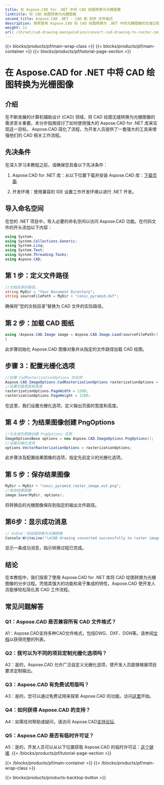 ```yaml
---
title: 在 Aspose.CAD for .NET 中将 CAD 绘图转换为光栅图像
linktitle: 将 CAD 绘图转换为光栅图像
second_title: Aspose.CAD .NET - CAD 和 BIM 文件格式
description: 探索使用 Aspose.CAD 将 CAD 绘图转换为 .NET 中的光栅图像的无缝过程。解锁高效的工作流程并轻松增强您的 CAD 项目。
weight: 11
url: /zh/net/cad-drawing-manipulation/convert-cad-drawing-to-raster-image/
---
```


{{< blocks/products/pf/main-wrap-class >}}
{{< blocks/products/pf/main-container >}}
{{< blocks/products/pf/tutorial-page-section >}}

# 在 Aspose.CAD for .NET 中将 CAD 绘图转换为光栅图像

## 介绍

在不断发展的计算机辅助设计 (CAD) 领域，将 CAD 绘图无缝转换为光栅图像的需求至关重要。本分步指南探讨了如何使用强大的 Aspose.CAD for .NET 库来实现这一目标。 Aspose.CAD 简化了流程，为开发人员提供了一套强大的工具来增强他们的 CAD 相关工作流程。

## 先决条件

在深入学习本教程之前，请确保您具备以下先决条件：

1.  Aspose.CAD for .NET 库：从以下位置下载并安装 Aspose.CAD 库：[下载页面](https://releases.aspose.com/cad/net/).

2. 开发环境：使用兼容的 IDE 设置工作开发环境以进行 .NET 开发。

## 导入命名空间

在您的 .NET 项目中，导入必要的命名空间以访问 Aspose.CAD 功能。在代码文件的开头添加以下内容：

```csharp
using System;
using System.Collections.Generic;
using System.Linq;
using System.Text;
using System.Threading.Tasks;
using Aspose.CAD;
```

## 第 1 步：定义文件路径

```csharp
//文档目录的路径。
string MyDir = "Your Document Directory";
string sourceFilePath = MyDir + "conic_pyramid.dxf";
```

确保将“您的文档目录”替换为 CAD 文件的实际路径。

## 第 2 步：加载 CAD 图纸

```csharp
using (Aspose.CAD.Image image = Aspose.CAD.Image.Load(sourceFilePath))
{
```

此步骤初始化 Aspose.CAD 图像对象并从指定的文件路径加载 CAD 绘图。

## 步骤 3：配置光栅化选项

```csharp
//创建 CadRasterizationOptions 的实例
Aspose.CAD.ImageOptions.CadRasterizationOptions rasterizationOptions = new Aspose.CAD.ImageOptions.CadRasterizationOptions();
//设置页面宽度和高度
rasterizationOptions.PageWidth = 1200;
rasterizationOptions.PageHeight = 1200;
```

在这里，我们设置光栅化选项，定义输出页面的宽度和高度。

## 第 4 步：为结果图像创建 PngOptions

```csharp
//为生成的图像创建 PngOptions 实例
ImageOptionsBase options = new Aspose.CAD.ImageOptions.PngOptions();
//设置光栅化选项
options.VectorRasterizationOptions = rasterizationOptions;
```

此步骤涉及配置结果图像的选项，指定先前定义的光栅化选项。

## 第 5 步：保存结果图像

```csharp
MyDir = MyDir + "conic_pyramid_raster_image_out.png";
//保存结果图像
image.Save(MyDir, options);
```

将转换后的光栅图像保存到指定的输出文件路径。

## 第6步：显示成功消息

```csharp
// ExEnd：将绘图转换为光栅图像
Console.WriteLine("\nCAD drawing converted successfully to raster image format.\nFile saved at " + MyDir);
```

显示一条成功消息，指示转换过程已完成。

## 结论

在本教程中，我们探索了使用 Aspose.CAD for .NET 库将 CAD 绘图转换为光栅图像的分步过程。凭借其强大的功能和易于集成的特性，Aspose.CAD 使开发人员能够轻松简化其 CAD 工作流程。

## 常见问题解答

### Q1：Aspose.CAD 是否兼容所有 CAD 文件格式？

A1：Aspose.CAD支持多种CAD文件格式，包括DWG、DXF、DGN等。请参阅[文档](https://reference.aspose.com/cad/net/)以获得完整的列表。

### Q2：我可以为不同的项目定制光栅化选项吗？

A2：是的，Aspose.CAD 允许广泛自定义光栅化选项，使开发人员能够根据项目要求定制输出。

### Q3：Aspose.CAD 有免费试用版吗？

 A3：是的，您可以通过免费试用来探索 Aspose.CAD 的功能。访问[这里](https://releases.aspose.com/)开始。

### Q4：如何获得 Aspose.CAD 的支持？

A4：如需任何帮助或疑问，请访问 Aspose.CAD[支持论坛](https://forum.aspose.com/c/cad/19).

### Q5：Aspose.CAD 是否有临时许可证？
 
 A5：是的，开发人员可以从以下位置获取 Aspose.CAD 的临时许可证：[这个链接](https://purchase.aspose.com/temporary-license/).
{{< /blocks/products/pf/tutorial-page-section >}}

{{< /blocks/products/pf/main-container >}}
{{< /blocks/products/pf/main-wrap-class >}}

{{< blocks/products/products-backtop-button >}}
